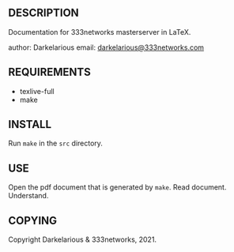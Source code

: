 ## DESCRIPTION
Documentation for 333networks masterserver in LaTeX.

author: Darkelarious
email: darkelarious@333networks.com

## REQUIREMENTS
* texlive-full
* make

## INSTALL
Run `make` in the `src` directory.

## USE
Open the pdf document that is generated by `make`. Read document. Understand.

## COPYING
Copyright Darkelarious & 333networks, 2021.
